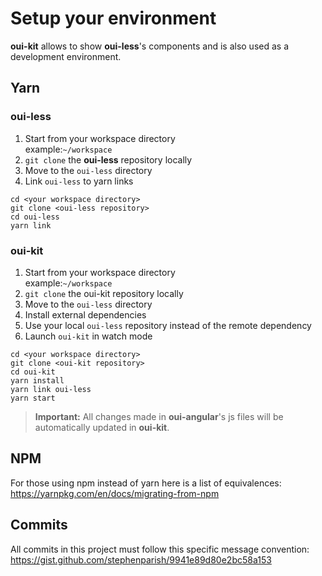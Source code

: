 # Setup your environment

**oui-kit** allows to show **oui-less**'s components and is also used as a development environment.

## Yarn

### oui-less

1. Start from your workspace directory     
    example:`~/workspace`
2. `git clone` the **oui-less** repository locally
3. Move to the `oui-less` directory
4. Link `oui-less` to yarn links

```
cd <your workspace directory>
git clone <oui-less repository>
cd oui-less
yarn link
```
    
### oui-kit

1. Start from your workspace directory     
    example:`~/workspace`
2. `git clone` the oui-kit repository locally
3. Move to the `oui-less` directory
4. Install external dependencies
5. Use your local `oui-less` repository instead of the remote dependency
6. Launch `oui-kit` in watch mode

```
cd <your workspace directory>
git clone <oui-kit repository>
cd oui-kit
yarn install
yarn link oui-less
yarn start
```
    
> **Important:** All changes made in **oui-angular**'s js files will be automatically updated in **oui-kit**.

## NPM

For those using npm instead of yarn here is a list of equivalences: <https://yarnpkg.com/en/docs/migrating-from-npm>

## Commits

All commits in this project must follow this specific message convention: <https://gist.github.com/stephenparish/9941e89d80e2bc58a153>

